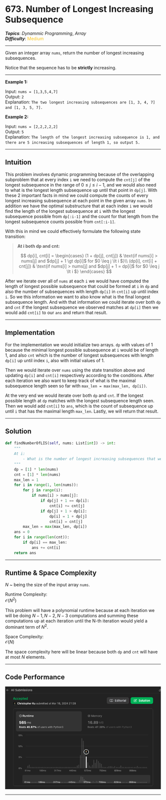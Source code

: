# 673. Number of Longest Increasing Subsequence
***Topics***: *Dynammic Programming*, *Array*   
***Difficulty***: <span style="color: #fac31d;">Medium</span>
<!-- green: #46c6c2, yellow: #fac31d, red: #f8615c-->
---
Given an integer array `nums`, return the number of longest increasing subsequences.

Notice that the sequence has to be **strictly** increasing.

---
**Example 1:**  

Input: `nums = [1,3,5,4,7]`  
Output: `2`  
Explanation: `The two longest increasing subsequences are [1, 3, 4, 7] and [1, 3, 5, 7].`  

**Example 2:**  

Input: `nums = [2,2,2,2,2]`  
Output: `5`  
Explanation: `The length of the longest increasing subsequence is 1, and there are 5 increasing subsequences of length 1, so output 5.`  

---
## Intuition
This problem involves dynamic programming because of the overlapping subproblem that at every index `i` we need to compute the `cnt[j]` of the longest subsequence in the range of $0 \leq j \leq i - 1$, and we would also need to what is the longest length subsequence up until that point in `dp[j]`. With these 2 important facts in mind we could compute the counts of every longest increasing subsequence at each point in the given array `nums`. In addition we have the optimal substructure that at each index `i` we would find the length of the longest subsequence at `i` with the longest subsequence possible from `dp[:i-1]` and the count for that length from the longest subsequence counts possible from `cnt[:i-1]`.

With this in mind we could effectively formulate the following state transition:
> **At i both dp and cnt:**
> 
> $$
> dp[i], cnt[i] =
> \begin{cases}
> (1 + dp[j], cnt[j]) & \text{if nums[i] > nums[j] and $dp[j] + 1 \gt dp[i]$ for $0 \leq j \lt i $}\\
> (dp[i], cnt[i] + cnt[j]) & \text{if nums[i] > nums[j] and $dp[j] + 1 = dp[i]$ for $0 \leq j \lt i $}
> \end{cases}
> $$

After we iterate over all of `nums` at each `i` we would have computed the length of longest possible subsequence that could be formed at `i` in `dp` and also the number of subsequences with length `dp[i]` in `cnt[i]` up until index `i`. So we this information we want to also know what is the final longest subsequence length. And with that information we could iterate over both `dp` and `cnt` if the longest subsequence we observed matches at `dp[i]` then we would add `cnt[i]` to our `ans` and return that result.

---
## Implementation
For the implementation we would initialize two arrays. `dp` with values of 1 because the minimal longest possible subsequence at `i` would be of length 1, and also `cnt` which is the number of longest subsequences with length `dp[i]` up until index `i`, also with initial values of 1.

Then we would iterate over `nums` using the state transition above and updating `dp[i]` and `cnt[i]` respectively according to the conditions. After each iteration we also want to keep track of what is the maximal subsequence length seen so far with `max_len = max(max_len, dp[i])`.

At the very end we would iterate over both `dp` and `cnt`. If the longest possible length at `dp` matches with the longest subsequence length seen. Then we would add `cnt[i]` to `ans`, which is the count of subsequence up until `i` that has the maximal length `max_len`. Lastly, we will return that result.

---
## Solution
```python
def findNumberOfLIS(self, nums: List[int]) -> int:
    """
    At i:
        - What is the number of longest increasing subsequences that we could make up to i?
    """
    dp = [1] * len(nums)
    cnt = [1] * len(nums)
    max_len = 1
    for i in range(1, len(nums)):
        for j in range(i):
            if nums[i] > nums[j]:
                if dp[j] + 1 == dp[i]:
                    cnt[i] += cnt[j]
                if dp[j] + 1 > dp[i]:
                    dp[i] = 1 + dp[j]
                    cnt[i] = cnt[j]
        max_len = max(max_len, dp[i])
    ans = 0
    for i in range(len(cnt)):
        if dp[i] == max_len:
            ans += cnt[i]
    return ans
```
---
## Runtime & Space Complexity
$N$ ~ being the size of the input array `nums`.  

Runtime Complexity:  
$\mathcal{O}(N^2)$  

This problem will have a polynomial runtime because at each iteration we will be doing $N-1, N-2, N-3$ computations and summing these computations up at each iteration until the N-th iteration would yield a dominant term of $N^2$.

Space Complexity:  
$\mathcal{O}(N)$  

The space complexity here will be linear because both `dp` and `cnt` will have at most $N$ elements.

---
## Code Performance
![673 code performance](../../y_resources/code-performances/lc-673.png)

---